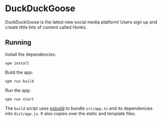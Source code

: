 # DuckDuckGoose

DuckDuckGoose is the latest new social media platform! Users sign up and create little bits of content called Honks.

## Running
Install the dependencies:
```shell
npm install
```
Build the app:
```shell
npm run build
```
Run the app:
```shell
npm run start
```

The `build` script uses [esbuild](https://esbuild.github.io/) to bundle `src/app.ts` and its dependencies into
`dist/app.js`. It also copies over the static and template files.
